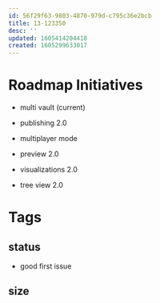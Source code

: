 ```yaml
---
id: 56f29f63-9803-4870-979d-c795c36e2bcb
title: 13-123350
desc: ''
updated: 1605414204418
created: 1605299633017
---
```


# Roadmap Initiatives

- multi vault (current)
- publishing 2.0
- multiplayer mode

- preview 2.0
- visualizations 2.0
- tree view 2.0

# Tags

## status
- good first issue

## size